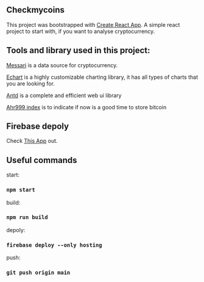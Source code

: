 ## Checkmycoins
This project was bootstrapped with [Create React App](https://github.com/facebook/create-react-app).
A simple react project to start with, if you want to analyse cryptocurrency.


## Tools and library used in this project:

[Messari](https://data.messari.io) is a data source for cryptocurrency.

[Echart](https://echarts.apache.org/en/index.html) is a highly customizable charting library, it has all types of charts that you are looking for.

[Antd](https://ant.design/) is a complete and efficient web ui library

[Ahr999 index](https://ahr999.com/) is to indicate if now is a good time to store bitcoin


## Firebase depoly
 Check [This App](https://check-my-coins.web.app/) out.
 
## Useful commands
 start:
 ### `npm start`
 build:
 ### `npm run build`
 depoly:
 ### `firebase deploy --only hosting` 
 push:
 ### `git push origin main`